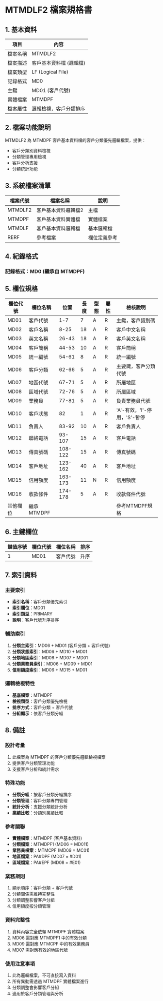 # MTMDLF2 檔案規格書

## 1. 基本資料

| 項目 | 內容 |
|------|------|
| 檔案名稱 | MTMDLF2 |
| 檔案描述 | 客戶基本資料檔 (邏輯檔) |
| 檔案類型 | LF (Logical File) |
| 記錄格式 | MD0 |
| 主鍵 | MD01 (客戶代號) |
| 實體檔案 | MTMDPF |
| 檔案屬性 | 邏輯檢視，客戶分類排序 |

## 2. 檔案功能說明

MTMDLF2 為 MTMDPF 客戶基本資料檔的客戶分類優先邏輯檔案，提供：
- 客戶分類別資料檢視
- 分類管理專用檢視
- 客戶分析支援
- 分類統計功能

## 3. 系統檔案清單

| 檔案代號 | 檔案名稱 | 說明 |
|----------|----------|------|
| MTMDLF2 | 客戶基本資料邏輯檔2 | 主檔 |
| MTMDPF | 客戶基本資料實體檔 | 實體檔案 |
| MTMDLF | 客戶基本資料邏輯檔 | 基本邏輯檔 |
| RERF | 參考檔案 | 欄位定義參考 |

## 4. 紀錄格式

### 記錄格式：MD0 (繼承自 MTMDPF)

## 5. 欄位規格

| 欄位代號 | 欄位名稱 | 位置 | 長度 | 型態 | 屬性 | 檢核說明 |
|----------|----------|------|------|------|------|----------|
| MD01 | 客戶代號 | 1-7 | 7 | A | R | 主鍵，客戶識別碼 |
| MD02 | 客戶名稱 | 8-25 | 18 | A | R | 客戶中文名稱 |
| MD03 | 英文名稱 | 26-43 | 18 | A | R | 客戶英文名稱 |
| MD04 | 客戶簡稱 | 44-53 | 10 | A | R | 客戶簡稱 |
| MD05 | 統一編號 | 54-61 | 8 | A | R | 統一編號 |
| MD06 | 客戶分類 | 62-66 | 5 | A | R | 主要鍵，客戶分類代號 |
| MD07 | 地區代號 | 67-71 | 5 | A | R | 所屬地區 |
| MD08 | 區域代號 | 72-76 | 5 | A | R | 所屬區域 |
| MD09 | 業務員 | 77-81 | 5 | A | R | 負責業務員代號 |
| MD10 | 客戶狀態 | 82 | 1 | A | R | 'A'-有效，'I'-停用，'S'-暫停 |
| MD11 | 負責人 | 83-92 | 10 | A | R | 客戶負責人 |
| MD12 | 聯絡電話 | 93-107 | 15 | A | R | 客戶電話 |
| MD13 | 傳真號碼 | 108-122 | 15 | A | R | 傳真號碼 |
| MD14 | 客戶地址 | 123-162 | 40 | A | R | 客戶地址 |
| MD15 | 信用額度 | 163-173 | 11 | N | R | 信用額度 |
| MD16 | 收款條件 | 174-178 | 5 | A | R | 收款條件代號 |
| 其他欄位 | 繼承MTMDPF | | | | | 參考MTMDPF規格 |

## 6. 主鍵欄位

| 鍵值序號 | 欄位代號 | 欄位名稱 | 排序 |
|----------|----------|----------|------|
| 1 | MD01 | 客戶代號 | 升序 |

## 7. 索引資料

### 主要索引
- **索引名稱**：客戶分類優先索引
- **索引欄位**：MD01
- **索引類型**：PRIMARY
- **說明**：客戶代號升序排序

### 輔助索引
1. **分類主索引**：MD06 + MD01 (客戶分類 + 客戶代號)
2. **分類狀態索引**：MD06 + MD10 + MD01
3. **分類地區索引**：MD06 + MD07 + MD01
4. **分類業務員索引**：MD06 + MD09 + MD01
5. **信用額度索引**：MD06 + MD15 + MD01

### 邏輯檢視特性
- **基底檔案**：MTMDPF
- **檢視類型**：客戶分類優先檢視
- **排序方式**：客戶分類 + 客戶代號
- **分組顯示**：依客戶分類分組

## 8. 備註

### 設計考量
1. 此檔案為 MTMDPF 的客戶分類優先邏輯檢視檔案
2. 提供客戶分類管理功能
3. 支援客戶分析和統計需求

### 特殊功能
- **分類分組**：按客戶分類分組排序
- **分類管理**：客戶分類專門管理
- **統計分析**：支援分類統計分析
- **業績比較**：分類別業績比較

### 參考關聯
- **實體檔案**：MTMDPF (客戶基本資料)
- **分類檔案**：MTMDPF1 (MD06 = MD011)
- **業務員檔案**：MTMCPF (MD09 = MC01)
- **地區檔案**：PA#DPF (MD07 = #D01)
- **區域檔案**：PA#EPF (MD08 = #E01)

### 業務規則
1. 顯示順序：客戶分類 + 客戶代號
2. 分類關係需維持完整性
3. 分類調整影響客戶分組
4. 信用額度按分類管理

### 資料完整性
1. 資料內容完全依賴 MTMDPF 實體檔案
2. MD06 需對應 MTMDPF1 中的有效分類
3. MD09 需對應 MTMCPF 中的有效業務員
4. MD07 需對應有效的地區代號

### 使用注意事項
1. 此為邏輯檔案，不可直接寫入資料
2. 所有異動需透過 MTMDPF 實體檔案進行
3. 分類調整會影響客戶分組
4. 適用於客戶分類管理與分析 